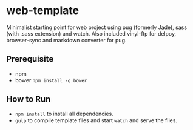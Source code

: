 # web-template

Minimalist starting point for web project using pug (formerly Jade), sass (with .sass extension) and watch. Also included vinyl-ftp for delpoy, browser-sync and markdown converter for pug.

## Prerequisite
- npm
- bower `npm install -g bower`

## How to Run
- `npm install` to install all dependencies.
- `gulp` to compile template files and start `watch` and serve the files.
